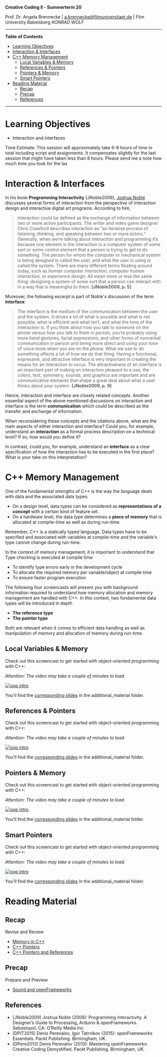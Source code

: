 <!-- ---  
title: Creative Coding II
author: Angela Brennecke
affiliation: Film University Babelsberg KONRAD WOLF
date: Summer term 20
---   -->
**Creative Coding II - Summerterm 20**

Prof. Dr. Angela Brennecke | a.brennecke@filmuniversitaet.de | Film University Babelsberg *KONRAD WOLF*

---

**Table of Contents**
- [Learning Objectives](#learning-objectives)
- [Interaction \& Interfaces](#interaction--interfaces)
- [C++ Memory Management](#c-memory-management)
  - [Local Variables & Memory](#local-variables--memory)
  - [References & Pointers](#references--pointers)
  - [Pointers & Memory](#pointers--memory)
  - [Smart Pointers](#smart-pointers)
- [Reading Material](#reading-material)
  - [Recap](#recap)
  - [Precap](#precap)
  - [References](#references)

--- 

# Learning Objectives

- Interaction and interfaces


Time Estimate: This session will approximately take 6-8 hours of time in total including script and assignments. It compensates slightly for the last session that might have taken less than 8 hours. Please send me a note how much time you took for the las


# Interaction \& Interfaces

In his book **Programming Interactivity** [JNoble2009], [Joshua Noble](http://thefactoryfactory.com/#aboutme) discusses several forms of interaction from the perspective of interaction design and interactive digital art programs. According to him, 

> Interaction could be defined as the exchange of information between two or more active participants. The writer and video game designer Chris Crawford describes interaction as “an iterative process of listening, thinking, and speaking between two or more actors.”  Generally, when we’re talking about interaction and programming it’s because one element in the interaction is a computer system of some sort or some control element that a person is trying to get to do something. The person for whom the computer or mechanical system is being designed is called the user, and what the user is using is called the system. There are many different terms floating around today, such as *human computer interaction*, *computer human interaction*, or *experience design*. All mean more or less the same thing: designing a system of some sort that a person can interact with in a way that is meaningful to them. **[JNoble2009, p. 5]**


Moreover, the following excerpt is part of Noble's discussion of the term **interface**:
> The interface is the medium of the communication between the user and the system. It drives a lot of what is possible and what is not possible, what is efficient and what isn’t, and what the tone of the interaction is. If you think about how you talk to someone on the phone versus how you talk to them in person, you’re probably using more hand gestures, facial expressions, and other forms of nonverbal communication in person and being more direct and using your tone of voice more when you are on the phone. What we use to do something affects a lot of how we do that thing. Having a functional, expressive, and attractive interface is very important in creating the means for an interaction to occur. The attractiveness of an interface is an important part of making an interaction pleasant to a use; the colors, text, symmetry, sounds, and graphics are important and are communicative elements that shape a great deal about what a user thinks about your system. **[JNoble2009, p. 9]**

Hence, interaction and interface are closely related concepts. Another essential aspect of the above mentioned discussions on interaction and interface is the term **communication** which could be described as the transfer and exchange of information. 

When reconsidering these concepts and the citations above, what are the main aspects of either interaction and interface? Could you, for example, understand an **interaction** as a formal process description on a technical level? If so, how would you define it?

In contrast, could you, for example, understand an **interface** as a clear specification of how the interaction has to be executed in the first place? What is your take on this interpretation? 


<!-- https://braitsch.github.io/ofxDatGui/ -->


# C++ Memory Management

One of the fundamental strengths of C++ is the way the language deals with data and the associated data types:

- On a design level, data types can be considered as **representations of a concept** with a certain kind of feature set. 
- On a hardware level, the data type determines a **piece of memory** that is allocated at compile-time as well as during run-time.

Remember, C++ is a statically typed language. Data types have to be specified and associated with variables at compile-time  and the variable's type cannot change during run-time.

In the context of memory management, it is important to understand that 
Type checking is executed at compile time 
- To identify type errors early in the development cycle
- To allocate the required memory per variable/object at compile time
- To ensure faster program execution

The following four screencasts will present you with background information required to understand how memory allocation and memory management are handled with C++. In this context, two fundamental data types will be introduced in depth

- **The reference type**
- **The pointer type**

Both are relevant when it comes to efficient data handling as well as manipulation of memory and allocation of memory during run-time.

## Local Variables & Memory

Check out this screencast to get started with object-oriented programming with C++:

*Attention: The video may take a couple of minutes to load.*

[![oop intro](assets/screencast.png)]()

You'll find the [corresponding slides](additional_material/01_local_variables_memory.pdf) in the additional_material folder.


## References & Pointers

Check out this screencast to get started with object-oriented programming with C++:

*Attention: The video may take a couple of minutes to load.*

[![oop intro](assets/screencast.png)]()

You'll find the [corresponding slides](additional_material/02_references_pointers.pdf) in the additional_material folder.


## Pointers & Memory

Check out this screencast to get started with object-oriented programming with C++:

*Attention: The video may take a couple of minutes to load.*

[![oop intro](assets/screencast.png)]()

You'll find the [corresponding slides](additional_material/03_pointers_and_memory.pdf) in the additional_material folder.



## Smart Pointers

Check out this screencast to get started with object-oriented programming with C++:

*Attention: The video may take a couple of minutes to load.*

[![oop intro](assets/screencast.png)]()

You'll find the [corresponding slides](additional_material/04_smart_pointers.pdf) in the additional_material folder.



# Reading Material

## Recap 

Revise and Review

- [Memory in C++](https://openframeworks.cc/ofBook/chapters/memory.html)
- [C++ Pointers](http://www.cplusplus.com/doc/tutorial/pointers/)
- [C++ Pointers and References](https://www.ntu.edu.sg/home/ehchua/programming/cpp/cp4_PointerReference.html)

## Precap

Prepare and Preview

- [Sound and openFrameworks](https://openframeworks.cc/ofBook/chapters/sound.html)

## References

- [JNoble2009] Joshua Noble (2009): Programming Interactivity. A Designer’s Guide to Processing, Arduino & openFrameworks. Sebastopol, CA: O’Reilly Media Inc.
- [DPIT2015] Denis Perevalov, Igor Tatrnikov (2015): openFrameworks Essentials. Packt Publishing. Birmingham, UK.
- [DPere2013] Denis Perevalov (2013): Mastering openFrameworks: Creative Coding Demystified. Packt Publishing. Birmingham, UK.